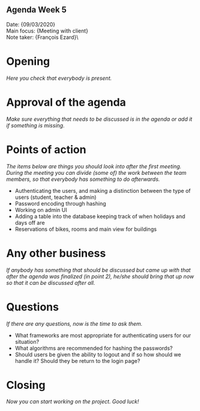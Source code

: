 ## Agenda Week 5

Date:           {09/03/2020}\
Main focus:     {Meeting with client}\
Note taker:     {François Ezard}\

# Opening
*Here you check that everybody is present.*

# Approval of the agenda
*Make sure everything that needs to be discussed is in the agenda or add it if something is missing.*

# Points of action
*The items below are things you should look into after the first meeting. During the meeting you can divide (some of) the work between the team members, so that everybody has something to do afterwards.*
- Authenticating the users, and making a distinction between the type of users (student, teacher & admin)
- Password encoding through hashing
- Working on admin UI 
- Adding a table into the database keeping track of when holidays and days off are
- Reservations of bikes, rooms and main view for buildings

# Any other business
*If anybody has something that should be discussed but came up with that after the agenda was finalized (in point 2), he/she should bring that up now so that it can be discussed after all.*

# Questions
*If there are any questions, now is the time to ask them.*
- What frameworks are most appropriate for authenticating users for our situation?
- What algorithms are recommended for hashing the passwords?
- Should users be given the ability to logout and if so how should we handle it? Should they be return to the login page?

# Closing
*Now you can start working on the project. Good luck!*
